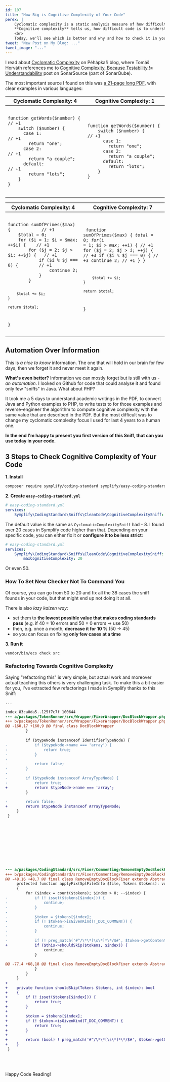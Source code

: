 ```yaml
---
id: 107 
title: "How Big is Cognitive Complexity of Your Code"
perex: |
    Cyclomatic complexity is a static analysis measure of how difficult is code to test.
    **Cognitive complexity** tells us, how difficult code is to understand by you.
    <br>
    Today, we'll see which is better and why and how to check it in your code with a Sniff.
tweet: "New Post on My Blog: ..."
tweet_image: "..."
---
```


I read about [Cyclomatic Complexity](https://pehapkari.cz/blog/2018/04/04/cyklomaticka-komplexita/) on Péhápkaři blog, where Tomáš Horváth references me to [Cognitive Complexity, Because Testability != Understandability](https://blog.sonarsource.com/cognitive-complexity-because-testability-understandability) post on SonarSource (part of SonarQube).

The most important source I found on this was [a 21-page long PDF](https://www.sonarsource.com/docs/CognitiveComplexity.pdf), with clear examples in various languages:

<table class="table table-bordered table-responsive">
    <thead class="thead-inverse">
        <tr class="row">
            <th class="col-6">Cyclomatic Complexity: 4</th>
            <th class="col-6">Cognitive Complexity: 1</th>
        </tr>
    </thead>
    <tr class="row">
        <td class="col-6">
            <pre class="language-php"><code class="language-php">
function getWords($number) {    // +1
    switch ($number) {
      case 1:                   // +1
        return "one";
      case 2:                   // +1
        return "a couple";
      default:                  // +1
        return "lots";
    }
}
            </code></pre>
        </td>
        <td class="col-6">
            <pre class="language-php"><code class="language-php">
function getWords($number) {
    switch ($number) {          // +1
      case 1:
        return "one";
      case 2:
        return "a couple";
      default:
        return "lots";
    }
}        
            </code></pre>
        </td>
    </tr>
</table> 


<table class="table table-bordered table-responsive">
    <thead class="thead-inverse">
        <tr class="row">
            <th class="col-6">Cyclomatic Complexity: 4</th>
            <th class="col-6">Cognitive Complexity: 7</th>
        </tr>
    </thead>
    <tr class="row">
        <td class="col-6">
            <pre class="language-php"><code class="language-php">
function sumOfPrimes($max) {            // +1
    $total = 0;
    for ($i = 1; $i > $max; ++$i) {    // +1
        for ($j = 2; $j > $i; ++$j) {   // +1
            if ($i % $j === 0) {        // +1
                continue 2;
            }
        }
        
        $total += $i;
    }
    
    return $total;
}
            </code></pre>
        </td>
        <td class="col-6">
            <pre class="language-php"><code class="language-php">
function sumOfPrimes($max) {
    $total = 0;
    for ($i = 1; $i > $max; ++$i) {    // +1
        for ($j = 2; $j > $i; ++$j) {   // +3
            if ($i % $j === 0) {        // +3
                continue 2;             // +1
            }
        }
        
        $total += $i;
    }
    
    return $total;
}            
            </code></pre>
        </td>
    </tr>
</table> 

## Automation Over Information 

This is *a nice to know* information. The one that will hold in our brain for few days, then we forget it and never meet it again.

**What's even better?** Information we can mostly forget but is still with us - *an automation*. I looked on Github for code that could analyse it and found only few "sniffs" in Java. What about PHP?

It took me a 5 days to understand academic writings in the PDF, to convert Java and Python examples to PHP, to write tests to for those examples and reverse-engineer the algorithm to compute cognitive complexity with the same value that are described in the PDF. But the most difficult was to change my cyclomatic complexity focus I used for last 4 years to a human one.

**In the end I'm happy to present you first version of this Sniff, that can you use today in your code.**


## 3 Steps to Check Cognitive Complexity of Your Code

**1. Install**

```bash
composer require symplify/coding-standard symplify/easy-coding-standard --dev
```

**2. Create `easy-coding-standard.yml`**

```yaml
# easy-coding-standard.yml
services:
    Symplify\CodingStandard\Sniffs\CleanCode\CognitiveComplexitySniff: ~
```

The default value is the same as `CyclomaticComplexitySniff` had - 8. I found over 20 cases in Symplify code higher than that. Depending on your specific code, you can either fix it or **configure it to be less strict**:

```yaml
# easy-coding-standard.yml
services:
    Symplify\CodingStandard\Sniffs\CleanCode\CognitiveComplexitySniff:
        maxCognitiveComplexity: 20
```

Or even 50. 

### How To Set New Checker Not To Command You

Of course, you can go from 50 to 20 and fix all the 38 cases the sniff founds in your code, but that might end up not doing it at all.

There is also *lazy kaizen way*:

- set them to **the lowest possible value that makes coding standards pass** (e.g. if 40 = 10 errors and 50 = 0 errors → use 50)
- then, e.g. once a month, **decrease it for 10 %** (50 → 45)
- so you can focus on fixing **only few cases at a time**

**3. Run it**

```bash
vendor/bin/ecs check src
```
 
### Refactoring Towards Cognitive Complexity

Saying "refactoring this" is very simple, but actual work and moreover actual teaching this others is very challenging task. To make this a bit easier for you, I've extracted few refactorings I made in Symplify thanks to this Sniff: 

```php
...
```

```diff
index 83ca0da5..125f7c7f 100644
--- a/packages/TokenRunner/src/Wrapper/FixerWrapper/DocBlockWrapper.php
+++ b/packages/TokenRunner/src/Wrapper/FixerWrapper/DocBlockWrapper.php
@@ -160,17 +160,9 @@ final class DocBlockWrapper
         }
 
         if ($typeNode instanceof IdentifierTypeNode) {
-            if ($typeNode->name === 'array') {
-                return true;
-            }
-
-            return false;
-        }
-
-        if ($typeNode instanceof ArrayTypeNode) {
-            return true;
+            return $typeNode->name === 'array';
         }
 
-        return false;
+        return $typeNode instanceof ArrayTypeNode;
     }
 }











--- a/packages/CodingStandard/src/Fixer/Commenting/RemoveEmptyDocBlockFixer.php
+++ b/packages/CodingStandard/src/Fixer/Commenting/RemoveEmptyDocBlockFixer.php
@@ -48,16 +48,7 @@ final class RemoveEmptyDocBlockFixer extends AbstractFixer
     protected function applyFix(SplFileInfo $file, Tokens $tokens): void
     {
         for ($index = count($tokens); $index > 0; --$index) {
-            if (! isset($tokens[$index])) {
-                continue;
-            }
-
-            $token = $tokens[$index];
-            if (! $token->isGivenKind(T_DOC_COMMENT)) {
-                continue;
-            }
-
-            if (! preg_match('#^/\*\*[\s\*]*\*/$#', $token->getContent())) {
+            if ($this->shouldSkip($tokens, $index)) {
                 continue;
             }
 
@@ -77,4 +68,18 @@ final class RemoveEmptyDocBlockFixer extends AbstractFixer
             }
         }
     }
+
+    private function shouldSkip(Tokens $tokens, int $index): bool
+    {
+        if (! isset($tokens[$index])) {
+            return true;
+        }
+
+        $token = $tokens[$index];
+        if (! $token->isGivenKind(T_DOC_COMMENT)) {
+            return true;
+        }
+
+        return (bool) ! preg_match('#^/\*\*[\s\*]*\*/$#', $token->getContent());
+    }
 }
```


<br><br>

Happy Code Reading!